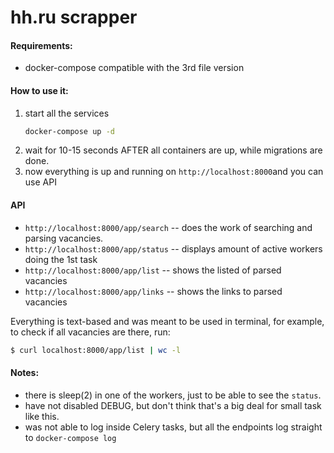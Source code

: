 # hh.ru scrapper

#### Requirements:
- docker-compose compatible with the 3rd file version

#### How to use it:
1. start all the services
    ```bash
    docker-compose up -d
    ```
2. wait for 10-15 seconds AFTER all containers are up, while migrations are done.
3. now everything is up and running on `http://localhost:8000`and you can use API

#### API
* `http://localhost:8000/app/search` -- does the work of searching and parsing vacancies.
* `http://localhost:8000/app/status` -- displays amount of active workers doing the 1st task
* `http://localhost:8000/app/list` -- shows the listed of parsed vacancies
* `http://localhost:8000/app/links` -- shows the links to parsed vacancies

Everything is text-based and was meant to be used in terminal, for example, to check if all vacancies are there, run:
```bash
$ curl localhost:8000/app/list | wc -l
```

#### Notes:
* there is sleep(2) in one of the workers, just to be able to see the `status`.
* have not disabled DEBUG, but don't think that's a big deal for small task like this.
* was not able to log inside Celery tasks, but all the endpoints log straight to `docker-compose log`